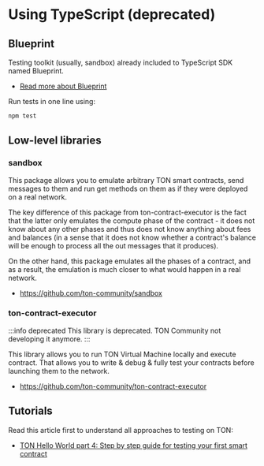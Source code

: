 # Using TypeScript (deprecated)

## Blueprint

Testing toolkit (usually, sandbox) already included to TypeScript SDK named Blueprint.

- [Read more about Blueprint](/develop/smart-contracts/sdk/javascript)

Run tests in one line using:

```bash npm2yarn
npm test
```

## Low-level libraries

### sandbox

This package allows you to emulate arbitrary TON smart contracts, send messages to them and run get methods on them as if they were deployed on a real network.

The key difference of this package from ton-contract-executor is the fact that the latter only emulates the compute phase of the contract - it does not know about any other phases and thus does not know anything about fees and balances (in a sense that it does not know whether a contract's balance will be enough to process all the out messages that it produces).

On the other hand, this package emulates all the phases of a contract, and as a result, the emulation is much closer to what would happen in a real network.

- https://github.com/ton-community/sandbox

### ton-contract-executor

:::info deprecated
This library is deprecated. TON Community not developing it anymore.
:::

This library allows you to run TON Virtual Machine locally and execute contract. That allows you to write & debug & fully test your contracts before launching them to the network.

- https://github.com/ton-community/ton-contract-executor

## Tutorials

Read this article first to understand all approaches to testing on TON:

* [TON Hello World part 4: Step by step guide for testing your first smart contract](https://ton-community.github.io/tutorials/04-testing/)
